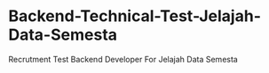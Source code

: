 # Backend-Technical-Test-Jelajah-Data-Semesta
Recrutment Test Backend Developer For Jelajah Data Semesta
